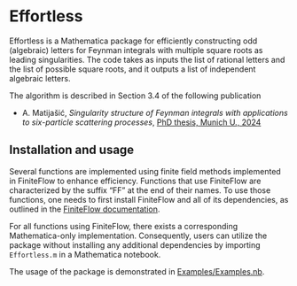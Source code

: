 # Effortless

Effortless is a Mathematica package for efficiently constructing odd (algebraic) letters for Feynman integrals with multiple square roots as leading singularities. 
The code takes as inputs the list of rational letters and the list of possible square roots, and it outputs a list of independent algebraic letters. 

The algorithm is described in Section 3.4 of the following publication
- A. Matijašić, *Singularity structure of Feynman integrals with applications to six-particle scattering processes*, [PhD thesis, Munich U., 2024](https://edoc.ub.uni-muenchen.de/34154/)

## Installation and usage

Several functions are implemented using finite field methods implemented in FiniteFlow to enhance efficiency. Functions that use FiniteFlow are characterized by the suffix “FF” at the end of their names. To use those functions, one needs to first install FiniteFlow and all of its dependencies, as outlined in the [FiniteFlow documentation](https://github.com/peraro/finiteflow). 

For all functions using FiniteFlow, there exists a corresponding Mathematica-only implementation. Consequently, users can utilize the package without installing any additional dependencies by importing `Effortless.m` in a Mathematica notebook. 

The usage of the package is demonstrated in [Examples/Examples.nb](Examples/Examples.nb). 


